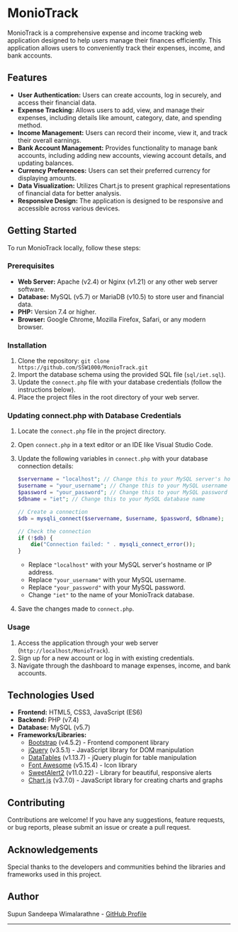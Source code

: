 # MonioTrack

MonioTrack is a comprehensive expense and income tracking web application designed to help users manage their finances efficiently. This application allows users to conveniently track their expenses, income, and bank accounts.

## Features

- **User Authentication:** Users can create accounts, log in securely, and access their financial data.
- **Expense Tracking:** Allows users to add, view, and manage their expenses, including details like amount, category, date, and spending method.
- **Income Management:** Users can record their income, view it, and track their overall earnings.
- **Bank Account Management:** Provides functionality to manage bank accounts, including adding new accounts, viewing account details, and updating balances.
- **Currency Preferences:** Users can set their preferred currency for displaying amounts.
- **Data Visualization:** Utilizes Chart.js to present graphical representations of financial data for better analysis.
- **Responsive Design:** The application is designed to be responsive and accessible across various devices.

## Getting Started

To run MonioTrack locally, follow these steps:

### Prerequisites

- **Web Server:** Apache (v2.4) or Nginx (v1.21) or any other web server software.
- **Database:** MySQL (v5.7) or MariaDB (v10.5) to store user and financial data.
- **PHP:** Version 7.4 or higher.
- **Browser:** Google Chrome, Mozilla Firefox, Safari, or any modern browser.

### Installation

1. Clone the repository: `git clone https://github.com/SSW1000/MonioTrack.git`
2. Import the database schema using the provided SQL file (`sql/iet.sql`).
3. Update the `connect.php` file with your database credentials (follow the instructions below).
4. Place the project files in the root directory of your web server.

### Updating connect.php with Database Credentials

1. Locate the `connect.php` file in the project directory.
2. Open `connect.php` in a text editor or an IDE like Visual Studio Code.
3. Update the following variables in `connect.php` with your database connection details:

   ```php
   $servername = "localhost"; // Change this to your MySQL server's hostname
   $username = "your_username"; // Change this to your MySQL username
   $password = "your_password"; // Change this to your MySQL password
   $dbname = "iet"; // Change this to your MySQL database name

   // Create a connection
   $db = mysqli_connect($servername, $username, $password, $dbname);

   // Check the connection
   if (!$db) {
       die("Connection failed: " . mysqli_connect_error());
   }
   ```

   - Replace `"localhost"` with your MySQL server's hostname or IP address.
   - Replace `"your_username"` with your MySQL username.
   - Replace `"your_password"` with your MySQL password.
   - Change `"iet"` to the name of your MonioTrack database.

4. Save the changes made to `connect.php`.

### Usage

1. Access the application through your web server (`http://localhost/MonioTrack`).
2. Sign up for a new account or log in with existing credentials.
3. Navigate through the dashboard to manage expenses, income, and bank accounts.

## Technologies Used

- **Frontend:** HTML5, CSS3, JavaScript (ES6)
- **Backend:** PHP (v7.4)
- **Database:** MySQL (v5.7)
- **Frameworks/Libraries:**
  - [Bootstrap](https://getbootstrap.com/) (v4.5.2) - Frontend component library
  - [jQuery](https://jquery.com/) (v3.5.1) - JavaScript library for DOM manipulation
  - [DataTables](https://datatables.net/) (v1.13.7) - jQuery plugin for table manipulation
  - [Font Awesome](https://fontawesome.com/) (v5.15.4) - Icon library
  - [SweetAlert2](https://sweetalert2.github.io/) (v11.0.22) - Library for beautiful, responsive alerts
  - [Chart.js](https://www.chartjs.org/) (v3.7.0) - JavaScript library for creating charts and graphs

## Contributing

Contributions are welcome! If you have any suggestions, feature requests, or bug reports, please submit an issue or create a pull request.

## Acknowledgements

Special thanks to the developers and communities behind the libraries and frameworks used in this project.

## Author

Supun Sandeepa Wimalarathne - [GitHub Profile](https://github.com/SSW1000)

---


